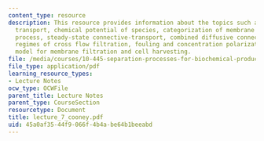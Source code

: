 ```yaml
---
content_type: resource
description: This resource provides information about the topics such as membrane
  transport, chemical potential of species, categorization of membrane separation
  process, steady-state connective-transport, combined diffusive connective-transport,
  regimes of cross flow filtration, fouling and concentration polarization, mass transfer
  model for membrane filtration and cell harvesting.
file: /media/courses/10-445-separation-processes-for-biochemical-products-summer-2005/45a0af3544f9066f4b4abe64b1beeabd_lecture_7_cooney.pdf
file_type: application/pdf
learning_resource_types:
- Lecture Notes
ocw_type: OCWFile
parent_title: Lecture Notes
parent_type: CourseSection
resourcetype: Document
title: lecture_7_cooney.pdf
uid: 45a0af35-44f9-066f-4b4a-be64b1beeabd
---
```

